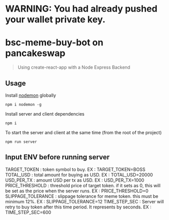 # WARNING: You had already pushed your wallet private key. 
# bsc-meme-buy-bot on pancakeswap

> Using create-react-app with a Node Express Backend

## Usage

Install [nodemon](https://github.com/remy/nodemon) globally

```
npm i nodemon -g
```

Install server and client dependencies

```
npm i

```

To start the server and client at the same time (from the root of the project)

```
npm run server
```
## Input ENV before running server
TARGET_TOKEN          : token symbol to buy.   EX : TARGET_TOKEN=BOSS
TOTAL_USD             : total amount for buying as USD. EX : TOTAL_USD=20000
USD_PER_TX            : amount USD per tx as USD. EX : USD_PER_TX=1000
PRICE_THRESHOLD       : threshold price of target token. if it sets as 0, this will be set as the price when the server runs. EX : PRICE_THRESHOLD=0
SLIPPAGE_TOLERANCE    : slippage tolerance for meme token. this must be minimum 12%. EX : SLIPPAGE_TOLERANCE=12
TIME_STEP_SEC         : Server will retry to buy token after this time period. It represents by seconds. EX : TIME_STEP_SEC=600
